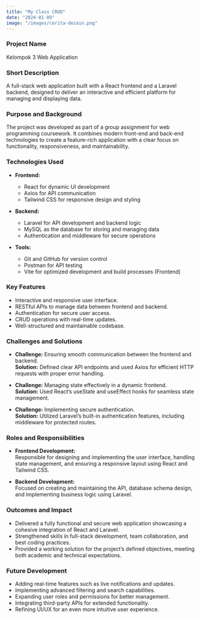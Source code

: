```yaml
---
title: "My Class CRUD"
date: "2024-01-09"
image: "/images/cerita-desain.png"
---
```


<!-- @format -->

### Project Name

Kelompok 3 Web Application

### Short Description

A full-stack web application built with a React frontend and a Laravel backend, designed to deliver an interactive and efficient platform for managing and displaying data.

### Purpose and Background

The project was developed as part of a group assignment for web programming coursework. It combines modern front-end and back-end technologies to create a feature-rich application with a clear focus on functionality, responsiveness, and maintainability.

### Technologies Used

- **Frontend:**

  - React for dynamic UI development
  - Axios for API communication
  - Tailwind CSS for responsive design and styling

- **Backend:**

  - Laravel for API development and backend logic
  - MySQL as the database for storing and managing data
  - Authentication and middleware for secure operations

- **Tools:**
  - Git and GitHub for version control
  - Postman for API testing
  - Vite for optimized development and build processes (Frontend)

### Key Features

- Interactive and responsive user interface.
- RESTful APIs to manage data between frontend and backend.
- Authentication for secure user access.
- CRUD operations with real-time updates.
- Well-structured and maintainable codebase.

### Challenges and Solutions

- **Challenge:** Ensuring smooth communication between the frontend and backend.  
  **Solution:** Defined clear API endpoints and used Axios for efficient HTTP requests with proper error handling.

- **Challenge:** Managing state effectively in a dynamic frontend.  
  **Solution:** Used React’s useState and useEffect hooks for seamless state management.

- **Challenge:** Implementing secure authentication.  
  **Solution:** Utilized Laravel’s built-in authentication features, including middleware for protected routes.

### Roles and Responsibilities

- **Frontend Development:**  
  Responsible for designing and implementing the user interface, handling state management, and ensuring a responsive layout using React and Tailwind CSS.

- **Backend Development:**  
  Focused on creating and maintaining the API, database schema design, and implementing business logic using Laravel.

### Outcomes and Impact

- Delivered a fully functional and secure web application showcasing a cohesive integration of React and Laravel.
- Strengthened skills in full-stack development, team collaboration, and best coding practices.
- Provided a working solution for the project’s defined objectives, meeting both academic and technical expectations.

### Future Development

- Adding real-time features such as live notifications and updates.
- Implementing advanced filtering and search capabilities.
- Expanding user roles and permissions for better management.
- Integrating third-party APIs for extended functionality.
- Refining UI/UX for an even more intuitive user experience.

